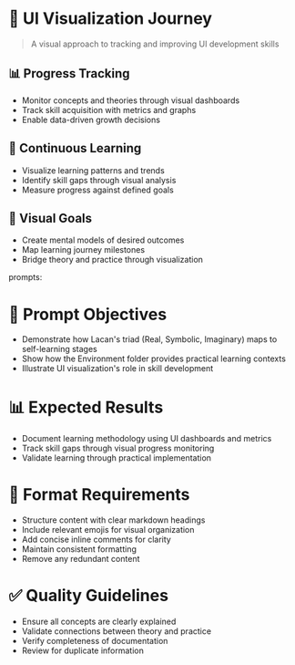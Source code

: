# 🎨 UI Visualization Journey

> A visual approach to tracking and improving UI development skills

## 📊 Progress Tracking
- Monitor concepts and theories through visual dashboards
- Track skill acquisition with metrics and graphs
- Enable data-driven growth decisions

## 🔄 Continuous Learning
- Visualize learning patterns and trends
- Identify skill gaps through visual analysis
- Measure progress against defined goals

## 🎯 Visual Goals
- Create mental models of desired outcomes
- Map learning journey milestones
- Bridge theory and practice through visualization


prompts:
# 🎯 Prompt Objectives
- Demonstrate how Lacan's triad (Real, Symbolic, Imaginary) maps to self-learning stages
- Show how the Environment folder provides practical learning contexts
- Illustrate UI visualization's role in skill development

# 📊 Expected Results 
- Document learning methodology using UI dashboards and metrics
- Track skill gaps through visual progress monitoring
- Validate learning through practical implementation

# 📝 Format Requirements
- Structure content with clear markdown headings
- Include relevant emojis for visual organization
- Add concise inline comments for clarity
- Maintain consistent formatting
- Remove any redundant content

# ✅ Quality Guidelines
- Ensure all concepts are clearly explained
- Validate connections between theory and practice
- Verify completeness of documentation
- Review for duplicate information